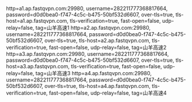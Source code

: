 http=a1.ap.fastqvpn.com:29980, username=282211777368817664, password=d0d0bea0-f747-4c5c-b475-50bf532d6607, over-tls=true, tls-host=a1.ap.fastqvpn.com, tls-verification=true, fast-open=false, udp-relay=false, tag=山羊高速1
http=a2.ap.fastqvpn.com:29980, username=282211777368817664, password=d0d0bea0-f747-4c5c-b475-50bf532d6607, over-tls=true, tls-host=a2.ap.fastqvpn.com, tls-verification=true, fast-open=false, udp-relay=false, tag=山羊高速2
http=a3.ap.fastqvpn.com:29980, username=282211777368817664, password=d0d0bea0-f747-4c5c-b475-50bf532d6607, over-tls=true, tls-host=a3.ap.fastqvpn.com, tls-verification=true, fast-open=false, udp-relay=false, tag=山羊高速3
http=a4.ap.fastqvpn.com:29980, username=282211777368817664, password=d0d0bea0-f747-4c5c-b475-50bf532d6607, over-tls=true, tls-host=a4.ap.fastqvpn.com, tls-verification=true, fast-open=false, udp-relay=false, tag=山羊高速4
